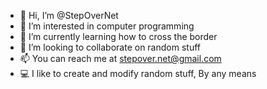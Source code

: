 - 👋 Hi, I’m @StepOverNet
- 👀 I’m interested in computer programming
- 🌱 I’m currently learning how to cross the border
- 💞️ I’m looking to collaborate on random stuff
- 📫 You can reach me at stepover.net@gmail.com
- 💻 I like to create and modify random stuff, By any means

<!---
StepOverNet/StepOverNet is a ✨ special ✨ repository because its `README.md` (this file) appears on your GitHub profile.
You can click the Preview link to take a look at your changes.
--->
